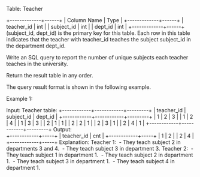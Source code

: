  Table: Teacher
 
 
 +-------------+------+
 | Column Name | Type |
 +-------------+------+
 | teacher_id  | int  |
 | subject_id  | int  |
 | dept_id     | int  |
 +-------------+------+
 (subject_id, dept_id) is the primary key for this table.
 Each row in this table indicates that the teacher with teacher_id teaches
 the subject subject_id in the department dept_id.
 
 
 
 
 Write an SQL query to report the number of unique subjects each teacher
 teaches in the university.
 
 Return the result table in any order.
 
 The query result format is shown in the following example.
 
 
 Example 1:
 
 
 Input: 
 Teacher table:
 +------------+------------+---------+
 | teacher_id | subject_id | dept_id |
 +------------+------------+---------+
 | 1          | 2          | 3       |
 | 1          | 2          | 4       |
 | 1          | 3          | 3       |
 | 2          | 1          | 1       |
 | 2          | 2          | 1       |
 | 2          | 3          | 1       |
 | 2          | 4          | 1       |
 +------------+------------+---------+
 Output:  
 +------------+-----+
 | teacher_id | cnt |
 +------------+-----+
 | 1          | 2   |
 | 2          | 4   |
 +------------+-----+
 Explanation: 
 Teacher 1:
 ⁠ - They teach subject 2 in departments 3 and 4.
 ⁠ - They teach subject 3 in department 3.
 Teacher 2:
 ⁠ - They teach subject 1 in department 1.
 ⁠ - They teach subject 2 in department 1.
 ⁠ - They teach subject 3 in department 1.
 ⁠ - They teach subject 4 in department 1.
 
 


